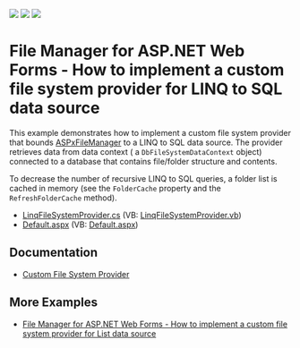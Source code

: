 <!-- default badges list -->
![](https://img.shields.io/endpoint?url=https://codecentral.devexpress.com/api/v1/VersionRange/128554513/15.1.3%2B)
[![](https://img.shields.io/badge/Open_in_DevExpress_Support_Center-FF7200?style=flat-square&logo=DevExpress&logoColor=white)](https://supportcenter.devexpress.com/ticket/details/E2900)
[![](https://img.shields.io/badge/📖_How_to_use_DevExpress_Examples-e9f6fc?style=flat-square)](https://docs.devexpress.com/GeneralInformation/403183)
<!-- default badges end -->

# File Manager for ASP.NET Web Forms - How to implement a custom file system provider for LINQ to SQL data source

This example demonstrates how to implement a custom file system provider that bounds [ASPxFileManager](https://docs.devexpress.com/AspNet/DevExpress.Web.ASPxFileManager) to a LINQ to SQL data source. The provider retrieves data from data context ( a `DbFileSystemDataContext`  object) connected to a database that contains file/folder structure and contents.

To decrease the number of recursive LINQ to SQL queries, a folder list is cached in memory (see the `FolderCache` property and the `RefreshFolderCache` method). 

* [LinqFileSystemProvider.cs](./CS/WebSite/App_Code/LinqFileSystemProvider.cs) (VB: [LinqFileSystemProvider.vb](./VB/WebSite/App_Code/LinqFileSystemProvider.vb))
* [Default.aspx](./CS/WebSite/Default.aspx) (VB: [Default.aspx](./VB/WebSite/Default.aspx))

## Documentation

* [Custom File System Provider](https://docs.devexpress.com/AspNet/9907/components/file-management/file-manager/concepts/file-system-providers/custom-file-system-provider)

## More Examples

* [File Manager for ASP.NET Web Forms - How to implement a custom file system provider for List data source](https://github.com/DevExpress-Examples/asp-net-web-forms-filemanager-list-file-system-provider)
